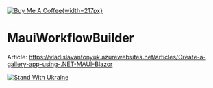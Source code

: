 [![Buy Me A Coffee](https://cdn.buymeacoffee.com/buttons/v2/default-blue.png){width=217px}](https://www.buymeacoffee.com/vlad.antonyuk)

# MauiWorkflowBuilder

Article: https://vladislavantonyuk.azurewebsites.net/articles/Create-a-gallery-app-using-.NET-MAUI-Blazor

[![Stand With Ukraine](https://img.shields.io/badge/made_in-ukraine-ffd700.svg?labelColor=0057b7)](https://stand-with-ukraine.pp.ua)